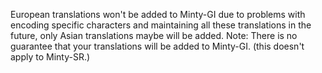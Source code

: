 European translations won't be added to Minty-GI due to problems with encoding specific characters and maintaining all these translations in the future, only Asian translations maybe will be added.
Note: There is no guarantee that your translations will be added to Minty-GI. (this doesn't apply to Minty-SR.)
